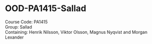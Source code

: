 # OOD-PA1415-Sallad
Course Code: PA1415 <br />
Group: Sallad <br />
Containing: Henrik Nilsson, Viktor Olsson, Magnus Nyqvist and Morgan Lexander <br />
